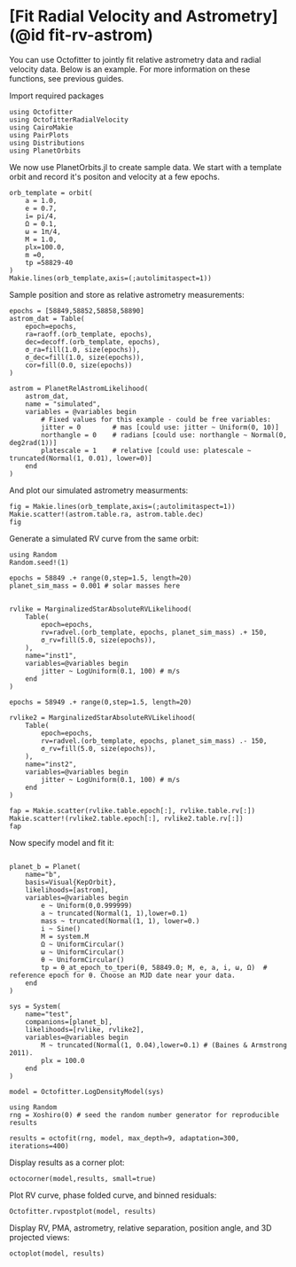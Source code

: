 # [Fit Radial Velocity and Astrometry](@id fit-rv-astrom)

You can use Octofitter to jointly fit relative astrometry data and radial velocity data. 
Below is an example. For more information on these functions, see previous guides.


Import required packages
```@example 1
using Octofitter
using OctofitterRadialVelocity
using CairoMakie
using PairPlots
using Distributions
using PlanetOrbits
```


We now use PlanetOrbits.jl to create sample data. We start with a template orbit and record it's positon and velocity at a few epochs.
```@example 1
orb_template = orbit(
    a = 1.0,
    e = 0.7,
    i= pi/4,
    Ω = 0.1,
    ω = 1π/4,
    M = 1.0,
    plx=100.0,
    m =0,
    tp =58829-40
)
Makie.lines(orb_template,axis=(;autolimitaspect=1))
```


Sample position and store as relative astrometry measurements:
```@example 1
epochs = [58849,58852,58858,58890]
astrom_dat = Table(
    epoch=epochs,
    ra=raoff.(orb_template, epochs),
    dec=decoff.(orb_template, epochs),
    σ_ra=fill(1.0, size(epochs)),
    σ_dec=fill(1.0, size(epochs)),
    cor=fill(0.0, size(epochs))
)

astrom = PlanetRelAstromLikelihood(
    astrom_dat,
    name = "simulated",
    variables = @variables begin
        # Fixed values for this example - could be free variables:
        jitter = 0        # mas [could use: jitter ~ Uniform(0, 10)]
        northangle = 0    # radians [could use: northangle ~ Normal(0, deg2rad(1))]
        platescale = 1    # relative [could use: platescale ~ truncated(Normal(1, 0.01), lower=0)]
    end
)
```

And plot our simulated astrometry measurments:
```@example 1
fig = Makie.lines(orb_template,axis=(;autolimitaspect=1))
Makie.scatter!(astrom.table.ra, astrom.table.dec)
fig
```


Generate a simulated RV curve from the same orbit:
```@example 1
using Random
Random.seed!(1)

epochs = 58849 .+ range(0,step=1.5, length=20)
planet_sim_mass = 0.001 # solar masses here


rvlike = MarginalizedStarAbsoluteRVLikelihood(
    Table(
        epoch=epochs,
        rv=radvel.(orb_template, epochs, planet_sim_mass) .+ 150,
        σ_rv=fill(5.0, size(epochs)),
    ),
    name="inst1",
    variables=@variables begin
        jitter ~ LogUniform(0.1, 100) # m/s
    end
)

epochs = 58949 .+ range(0,step=1.5, length=20)

rvlike2 = MarginalizedStarAbsoluteRVLikelihood(
    Table(
        epoch=epochs,
        rv=radvel.(orb_template, epochs, planet_sim_mass) .- 150,
        σ_rv=fill(5.0, size(epochs)),
    ),
    name="inst2",
    variables=@variables begin
        jitter ~ LogUniform(0.1, 100) # m/s
    end
)

fap = Makie.scatter(rvlike.table.epoch[:], rvlike.table.rv[:])
Makie.scatter!(rvlike2.table.epoch[:], rvlike2.table.rv[:])
fap
```


Now specify model and fit it:
```@example 1

planet_b = Planet(
    name="b",
    basis=Visual{KepOrbit},
    likelihoods=[astrom],
    variables=@variables begin
        e ~ Uniform(0,0.999999)
        a ~ truncated(Normal(1, 1),lower=0.1)
        mass ~ truncated(Normal(1, 1), lower=0.)
        i ~ Sine()
        M = system.M
        Ω ~ UniformCircular()
        ω ~ UniformCircular()
        θ ~ UniformCircular()
        tp = θ_at_epoch_to_tperi(θ, 58849.0; M, e, a, i, ω, Ω)  # reference epoch for θ. Choose an MJD date near your data.
    end
)

sys = System(
    name="test",
    companions=[planet_b],
    likelihoods=[rvlike, rvlike2],
    variables=@variables begin
        M ~ truncated(Normal(1, 0.04),lower=0.1) # (Baines & Armstrong 2011).
        plx = 100.0
    end
)

model = Octofitter.LogDensityModel(sys)

using Random
rng = Xoshiro(0) # seed the random number generator for reproducible results

results = octofit(rng, model, max_depth=9, adaptation=300, iterations=400)
```

Display results as a corner plot:
```@example 1
octocorner(model,results, small=true)
```

Plot RV curve, phase folded curve, and binned residuals:
```@example 1
Octofitter.rvpostplot(model, results)
```

Display RV, PMA, astrometry, relative separation, position angle, and 3D projected views:
```@example 1
octoplot(model, results)
```

